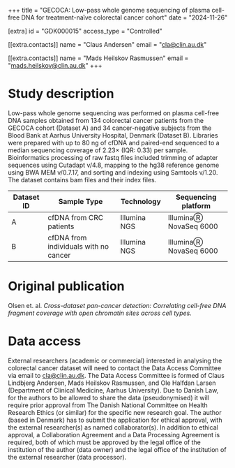 +++
title = "GECOCA: Low-pass whole genome sequencing of plasma cell-free DNA for treatment-naïve colorectal cancer cohort"
date = "2024-11-26"

[extra]
id = "GDK000015"
access_type = "Controlled"

[[extra.contacts]]
name = "Claus Andersen"
email = "cla@clin.au.dk"

[[extra.contacts]]
name = "Mads Heilskov Rasmussen"
email = "mads.heilskov@clin.au.dk"
+++

# Study description

Low-pass whole genome sequencing was performed on plasma cell-free DNA samples obtained from 134 colorectal cancer patients from the GECOCA cohort (Dataset A) and 34 cancer-negative subjects from the Blood Bank at Aarhus University Hospital, Denmark (Dataset B). Libraries were prepared with up to 80 ng of cfDNA and paired-end sequenced to a median sequencing coverage of 2.23× (IQR: 0.33) per sample. Bioinformatics processing of raw fastq files included trimming of adapter sequences using Cutadapt v/4.8, mapping to the hg38 reference genome using BWA MEM v/0.7.17, and sorting and indexing using Samtools v/1.20. The dataset contains bam files and their index files.

Dataset ID | Sample Type                                | Technology    | Sequencing platform
-----------|--------------------------------------------|---------------|---------------------
A          | cfDNA from CRC patients                    | Illumina NGS  | IlluminaⓇ  NovaSeq 6000
B          | cfDNA from individuals with no cancer      | Illumina NGS  | IlluminaⓇ  NovaSeq 6000


# Original publication

Olsen et. al. *Cross-dataset pan-cancer detection: Correlating cell-free DNA fragment coverage with open chromatin sites across cell types.*

# Data access

External researchers (academic or commercial) interested in analysing the colorectal cancer dataset will need to contact the Data Access Committee via email to cla@clin.au.dk. The Data Access Committee is formed of Claus Lindbjerg Andersen, Mads Heilskov Rasmussen, and Ole Halfdan Larsen (Department of Clinical Medicine, Aarhus University). Due to Danish Law, for the authors to be allowed to share the data (pseudonymised) it will require prior approval from The Danish National Committee on Health Research Ethics (or similar) for the specific new research goal. The author (based in Denmark) has to submit the application for ethical approval, with the external researcher(s) as named collaborator(s). In addition to ethical approval, a Collaboration Agreement and a Data Processing Agreement is required, both of which must be approved by the legal office of the institution of the author (data owner) and the legal office of the institution of the external researcher (data processor).
